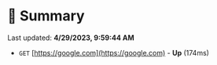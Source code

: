 # 📖 Summary
Last updated: **4/29/2023, 9:59:44 AM**

- `GET` [https://google.com](https://google.com) - **Up** (174ms)
